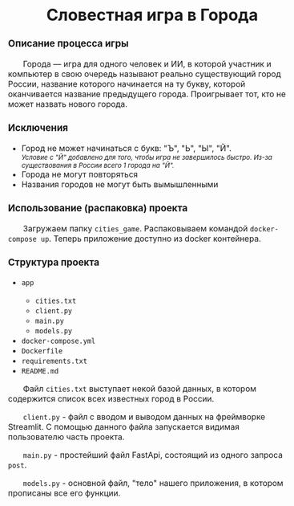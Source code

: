 <h1 align="center">Словестная игра в <a>Города</a></h1>
<h3 align="left">Описание процесса игры</h3>
<body style="font-size: 16px;">
<p style="text-indent: 30px;">Города — игра для одного человек и ИИ, в которой участник и компьютер в свою 
очередь называют реально существующий город России, название которого 
начинается на ту букву, которой оканчивается название предыдущего города. Проигрывает тот,
кто не может назвать нового города.</p> 
<h3>Исключения</h3>
<ul>
  <li>Город не может начинаться с букв: "Ъ", "Ь", "Ы", "Й".</li>
<i><span style="font-size: 13px;">Условие с "Й" добавлено для того, чтобы игра не завершилось быстро. Из-за существования 
в России всего 1 города на "Й".</span></i>
  <li>Города не могут повторяться</li>
  <li>Названия городов не могут быть вымышленными</li>
</ul>
<h3>Использование (распаковка) проекта</h3>
<p style="text-indent: 30px;">Загружаем папку <code>cities_game</code>. Распаковываем командой <code>docker-compose up</code>.
Теперь приложение доступно из docker контейнера.</p>
<h3>Структура проекта</h3>
<ul>
<li><code>app</code></li>
    <ul>
    <li><code>cities.txt</code></li>
    <li><code>client.py</code></li>
    <li><code>main.py</code></li>
    <li><code>models.py</code></li>
    </ul>
<li><code>docker-compose.yml</code></li>
<li><code>Dockerfile</code></li>
<li><code>requirements.txt</code></li>
<li><code>README.md</code></li>
</ul>
<p style="text-indent: 30px;">Файл <code>cities.txt</code> выступает некой базой данных, в котором содержится список 
всех известных город в России.</p>
<p style="text-indent: 30px;"><code>client.py</code> - файл с вводом и выводом данных на фреймворке Streamlit. С помощью данного
файла запускается видимая пользователю часть проекта.</p>
<p style="text-indent: 30px;"><code>main.py</code> - простейший файл FastApi, состоящий из одного запроса <code>post</code>.</p>
<p style="text-indent: 30px;"><code>models.py</code> - основной файл, "тело" нашего приложения, в котором прописаны все его функции.</p>
</body>
